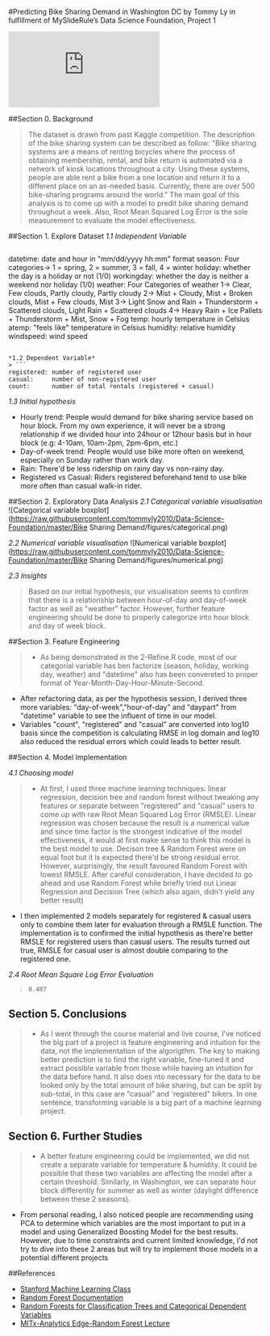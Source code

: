 #Predicting Bike Sharing Demand in Washington DC
by Tommy Ly in fulfillment of MySlideRule’s Data Science Foundation, Project 1

![Certificate](https://raw.githubusercontent.com/tommyly2010/Data-Science-Foundation/master/certificate.pdf)


##Section 0. Background

> The dataset is drawn from past Kaggle competition. The description of the bike sharing system can be described as follow: "Bike sharing systems are a means of renting bicycles where the process of obtaining membership, rental, and bike return is automated via a network of kiosk locations throughout a city. Using these systems, people are able rent a bike from a one location and return it to a different place on an as-needed basis. Currently, there are over 500 bike-sharing programs around the world." The main goal of this analysis is to come up with a model to predit bike sharing demand throughout a week. Also, Root Mean Squared Log Error is the sole measurement to evaluate the model effectiveness.


##Section 1. Explore Dataset
*1.1 Independent Variable*
> ```
datetime:   date and hour in "mm/dd/yyyy hh:mm" format
season:     Four categories-> 1 = spring, 2 = summer, 3 = fall, 4 = winter
holiday:    whether the day is a holiday or not (1/0)
workingday: whether the day is neither a weekend nor holiday (1/0)
weather:    Four Categories of weather
            1-> Clear, Few clouds, Partly cloudy, Partly cloudy
            2-> Mist + Cloudy, Mist + Broken clouds, Mist + Few clouds, Mist
            3-> Light Snow and Rain + Thunderstorm + Scattered clouds, Light Rain + Scattered clouds
            4-> Heavy Rain + Ice Pallets + Thunderstorm + Mist, Snow + Fog
temp:       hourly temperature in Celsius
atemp:      "feels like" temperature in Celsius
humidity:   relative humidity
windspeed:  wind speed
```

*1.2 Dependent Variable*
> ```
registered: number of registered user
casual:     number of non-registered user
count:      number of total rentals (registered + casual)
```

*1.3 Initial hypothesis*

> 
+  Hourly trend: People would demand for bike sharing service based on hour block. From my own experience, it will never be a strong relationship if we divided hour into 24hour or 12hour basis but in hour block (e.g: 4-10am, 10am-2pm, 2pm-6pm, etc.)
+ Day-of-week trend: People would use bike more often on weekend, especially on Sunday rather than work day. 
+ Rain: There'd be less ridership on rainy day vs non-rainy day.
+ Registered vs Casual: Riders registered beforehand tend to use bike more often than casual walk-in rider.


##Section 2. Exploratory Data Analysis
*2.1 Categorical variable visualisation*
![Categorical variable boxplot](https://raw.githubusercontent.com/tommyly2010/Data-Science-Foundation/master/Bike Sharing Demand/figures/categorical.png)

*2.2 Numerical variable visualisation*
![Numerical variable boxplot](https://raw.githubusercontent.com/tommyly2010/Data-Science-Foundation/master/Bike Sharing Demand/figures/numerical.png)

*2.3 Insights*
> Based on our initial hypothesis, our visualisation seems to confirm that there is a relationship between hour-of-day and day-of-week factor as well as "weather" factor. However, further feature engineering should be done to properly categorize into hour block and day of week block.

##Section 3. Feature Engineering
> + As being demonstrated in the 2-Refine.R code, most of our categorial variable has ben factorize (season, holiday, working day, weather) and "datetime" also has been convereted to proper format of Year-Month-Day-Hour-Minute-Second.
+ After refactoring data, as per the hypothesis session, I derived three more variables: "day-of-week","hour-of-day" and "daypart" from "datetime" variable to see the influent of time in our model.
+ Variables "count", "registered" and  "casual" are converted into log10 basis since the competition is calculating RMSE in log domain and log10 also reduced the residual errors which could leads to better result. 

##Section 4. Model Implementation

*4.1 Choosing model*
> + At first, I used three machine learning techniques: linear regression, decision tree and random forest without tweaking any features or separate between "registered" and "casual" users to come up with raw Root Mean Squared Log Error (RMSLE). Linear regression was chosen because the result is a numerical value and since time factor is the strongest indicative of the model effectiveness, it would at first make sense to think this model is the best model to use. Decison tree & Random Forest were on equal foot but it is expected there'd be strong residual error. However, surprisingly, the result favoured Random Forest with lowest RMSLE. After careful consideration, I have decided to go ahead and use Random Forest while briefly tried out Linear Regression and Decision Tree (which also again, didn't yield any better result)
+ I then implemented 2 models separately for registered & casual users only to combine them later for evaluation through a RMSLE function. The implementation is to confirmed the initial hypothesis as there're better RMSLE for registered users than casual users. The results turned out true, RMSLE for casual user is almost double comparing to the registered one. 

*2.4 Root Mean Square Log Error Evaluation*

> `0.407`

## Section 5. Conclusions

> + As I went through the course material and live course, I've noticed the big part of a project is feature engineering and intuition for the data, not the implementation of the algorigthm. The key to making better prediction is to find the right variable, fine-tuned it and extract possible variable from those while having an intuition for the data before hand. It also does nto necessary for the data to be looked only by the total amount of bike sharing, but can be split by sub-total, in this case are "casual" and 'registered" bikers. In one sentence, transforming variable is a big part of a machine learning project.

## Section 6. Further Studies
> + A better feature engineering could be implemented, we did not create a separate variable for temperature & humidity. It could be possible that these two variables are affecting the model after a certain threshold. Similarly, in Washington, we can separate hour block differently for summer as well as winter (daylight difference between these 2 seasons).
+ From personal reading, I also noticed people are recommending using PCA to determine which variables are the most important to put in a model and using Generalized Boosting Model for the best results. However, due to time constraints and current limited knowledge, I'd not try to dive into these 2 areas but will try to implement those models in a potential different projects

##References
- [Stanford Machine Learning Class](https://www.coursera.org/course/ml)
- [Random Forest Documentation](https://www.wikiwand.com/en/Random_forest)
- [Random Forests for Classification Trees and Categorical Dependent Variables](http://cogsci.ucmerced.edu/shih/R-randomforest-guide.pdf)
- [MITx-Analytics Edge-Random Forest Lecture](https://www.edx.org/course/analytics-edge-mitx-15-071x-0)

